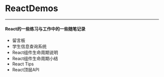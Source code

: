 # ReactDemos
- - - 
#### React的一些练习与工作中的一些随笔记录

- 留言板
- 学生信息查询系统
- React组件生命周期说明
- React组件生命周期小结
- React  Tips
- React顶层API
